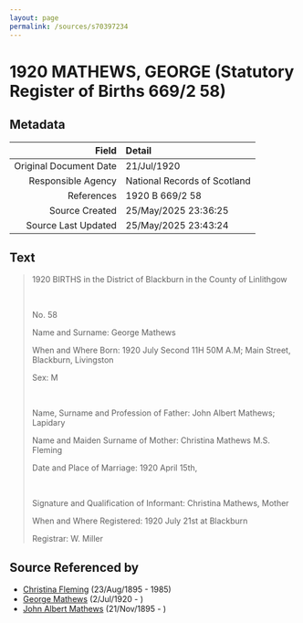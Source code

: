 ```yaml
---
layout: page
permalink: /sources/s70397234
---
```


# 1920 MATHEWS, GEORGE (Statutory Register of Births 669/2 58)

## Metadata

Field | Detail
---:|:---
Original Document Date | 21/Jul/1920
Responsible Agency | National Records of Scotland
References | 1920 B 669/2 58
Source Created | 25/May/2025 23:36:25
Source Last Updated | 25/May/2025 23:43:24

## Text

> 1920 BIRTHS in the District of Blackburn in the County of Linlithgow
>
> <br/>
>
> No. 58
>
> Name and Surname: George Mathews
>
> When and Where Born: 1920 July Second 11H 50M A.M; Main Street, Blackburn, Livingston
>
> Sex: M
>
> <br/>
>
> Name, Surname and Profession of Father: John Albert Mathews; Lapidary
>
> Name and Maiden Surname of Mother: Christina Mathews M.S. Fleming
>
> Date and Place of Marriage: 1920 April 15th, 
>
> <br/>
>
> Signature and Qualification of Informant: Christina Mathews, Mother
>
> When and Where Registered: 1920 July 21st at Blackburn
>
> Registrar: W. Miller
>

## Source Referenced by

* [Christina Fleming](../people/@89446044@-christina-fleming-b1895-8-23-d1985.md) (23/Aug/1895 - 1985)
* [George Mathews](../people/@81407904@-george-mathews-b1920-7-2-d.md) (2/Jul/1920 - )
* [John Albert Mathews](../people/@5643892@-john-albert-mathews-b1895-11-21-d.md) (21/Nov/1895 - )
